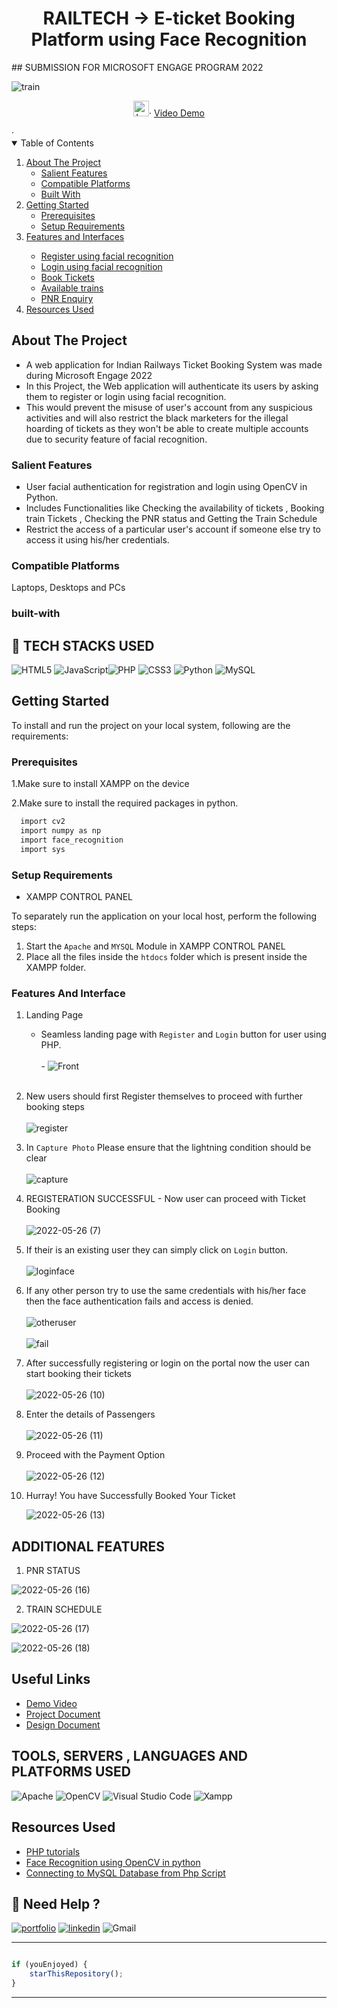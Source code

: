 <h1 align="center"> RAILTECH -> E-ticket Booking Platform using Face Recognition   
</h1>
## SUBMISSION FOR MICROSOFT ENGAGE PROGRAM 2022
<p align="center">
  
  
 ![train](https://user-images.githubusercontent.com/106253763/170776728-50b885cb-bcc7-4c7d-b72b-1ed53d1cdfc3.png)


  <p align="center">  
 <img src="https://upload.wikimedia.org/wikipedia/commons/thumb/4/44/Microsoft_logo.svg/480px-Microsoft_logo.svg.png" alt="Logo" width="25" height="25">·
 <a target="_blank" href="#">Video Demo</a>
</p>
    ·
<!-- TABLE OF CONTENTS -->
<details open="open">
  <summary>Table of Contents</summary>
  <ol>
    <li>
      <a href="#about-the-project">About The Project</a>
      <ul>
        <li><a href="#salient-features">Salient Features</a></li>
        <li><a href="#compatible-platforms">Compatible Platforms</a></li>
        <li><a href="#built-with">Built With</a></li>
      </ul>
    </li>
    <li>
      <a href="#Getting Started">Getting Started</a>
      <ul>
        <li><a href="#prerequisites">Prerequisites</a></li>
        <li><a href="#Setup Requirements">Setup Requirements</a></li>
      </ul>
    </li>
    <li><a href="#Features and Interfaces">Features and Interfaces</a></li><ul>
       <li><a href="#Register using facial recognition">Register using facial recognition</a></li>
       <li><a href="#Login using facial recognition">Login using facial recognition</a></li>
       <li><a href="#Book Tickets">Book Tickets</a></li>
       <li><a href="#Available trains">Available trains</a></li>
       <li><a href="#PNR Enquiry">PNR Enquiry</a></li>
     </ul>
    <li><a href="#resources-used">Resources Used</a></li>
  </ol>
</details>

  <!-- ABOUT THE PROJECT -->

## About The Project
* A web application for Indian Railways Ticket Booking System was made during Microsoft Engage 2022
* In this Project, the Web application will authenticate its users by asking them to register or login using facial recognition.  
* This would prevent the misuse of user's account from any suspicious activities and will also restrict the black marketers for the illegal 
  hoarding of tickets as they won't be able to create multiple accounts due to security feature of facial recognition. 
  

### Salient Features
* User facial authentication for registration and login using OpenCV in Python.
* Includes Functionalities like Checking the availability of tickets , Booking train Tickets , Checking the PNR status and  Getting the Train Schedule  
* Restrict the access of a particular user's account if someone else try to access it using his/her credentials.

### Compatible Platforms
Laptops, Desktops and PCs

### built-with

  ## 🔗 TECH STACKS USED
![HTML5](https://img.shields.io/badge/html5-%23E34F26.svg?style=for-the-badge&logo=html5&logoColor=white)
![JavaScript](https://img.shields.io/badge/javascript-%23323330.svg?style=for-the-badge&logo=javascript&logoColor=%23F7DF1E)![PHP](https://img.shields.io/badge/php-%23777BB4.svg?style=for-the-badge&logo=php&logoColor=white)
![CSS3](https://img.shields.io/badge/css3-%231572B6.svg?style=for-the-badge&logo=css3&logoColor=white)
![Python](https://img.shields.io/badge/python-3670A0?style=for-the-badge&logo=python&logoColor=ffdd54)
![MySQL](https://img.shields.io/badge/mysql-%2300f.svg?style=for-the-badge&logo=mysql&logoColor=white)



<!-- INSTALLATIONS -->

## Getting Started
To install and run the project on your local system, following are the requirements:
### Prerequisites

1.Make sure to install XAMPP on the device

2.Make sure to install the required packages in python. 
```sh
  import cv2
  import numpy as np
  import face_recognition
  import sys
```
### Setup Requirements

* XAMPP CONTROL PANEL 

To separately run the application on your local host, perform the following steps:

1. Start the `Apache` and `MYSQL` Module in XAMPP CONTROL PANEL
2. Place all the files inside the `htdocs` folder which is present inside the XAMPP folder.



### Features And Interface


1. Landing Page 
   - Seamless landing page with `Register` and `Login` button for user using PHP.<br />
    <br />-
    ![Front](https://user-images.githubusercontent.com/106253763/170714568-b5af49c0-8608-48d9-8fc9-ff4ef4d687c8.png)
   <br>
     
 2.  New users should first Register themselves to proceed with further booking steps<br>
     <br>
      ![register](https://user-images.githubusercontent.com/106253763/170767207-07d3608e-aec7-4de1-879b-45d357aaad46.png)
     <br>

 3.  In `Capture Photo` Please ensure that the lightning condition should be clear<br>
     <br>
   ![capture](https://user-images.githubusercontent.com/106253763/170767507-d51f9297-f6e7-4656-87dc-14944731e90c.png)
    <br>

 4. REGISTERATION SUCCESSFUL - Now user can proceed with Ticket Booking<br>
     <br>
    ![2022-05-26 (7)](https://user-images.githubusercontent.com/106253763/170720177-e9426ec3-860a-4410-8b9f-93d1edbc6b94.png)
     <br>   
    
5.  If their is an existing user they can simply click on `Login` button.<br>
     <br>
     ![loginface](https://user-images.githubusercontent.com/106253763/170768973-995afc79-363b-4bdd-a5ee-ac87d46bb142.png)
     <br>
6.  If any other person try to use the same credentials with his/her face then the face authentication fails and access is denied.<br>
     <br>
     ![otheruser](https://user-images.githubusercontent.com/106253763/170769602-9b54ef19-8325-474b-b712-6d75b4513d4c.png)<br>
      <br>
      ![fail](https://user-images.githubusercontent.com/106253763/170769834-c7d33861-1a3b-4ec8-8906-ec307ea9d475.png)
      <br>
7.  After successfully registering or login on the portal now the user can start booking their tickets<br>
      <br>
    ![2022-05-26 (10)](https://user-images.githubusercontent.com/106253763/170771126-209326ca-62bc-4efc-acfb-f605d66174f1.png)
      <br>
8. Enter the details of Passengers<br>
      <br>
     ![2022-05-26 (11)](https://user-images.githubusercontent.com/106253763/170771300-429c1425-d6db-4536-a5d6-8022cc672418.png)
      <br>
9. Proceed with the Payment Option<br>
    <br>
   ![2022-05-26 (12)](https://user-images.githubusercontent.com/106253763/170771415-64e17e30-2201-4962-bef8-16871f6ad8d6.png)
    <br>
10. Hurray! You have Successfully Booked Your Ticket<br>

     ![2022-05-26 (13)](https://user-images.githubusercontent.com/106253763/170771615-f7646fdf-f843-4140-b79e-e2b6b83f1512.png)
     <br>
     
 ## ADDITIONAL FEATURES 
 
  1. PNR STATUS 

   ![2022-05-26 (16)](https://user-images.githubusercontent.com/106253763/170772532-72411982-3022-48b1-a7cd-7f0215684014.png)
   
   
  2. TRAIN SCHEDULE

     
![2022-05-26 (17)](https://user-images.githubusercontent.com/106253763/170772755-0b76dbf3-9f71-48d6-8e0b-15b01bf148d0.png)

![2022-05-26 (18)](https://user-images.githubusercontent.com/106253763/170772798-91c4fbd9-e4a2-4812-8dd7-301e3f034220.png)

## Useful Links

- [Demo Video](https://youtu.be/OKKK1GOnlIU)
- [Project Document](https://docs.google.com/presentation/d/1n35MFBlErFhRe-GfsVcp0zViQ8LIys0Z/edit?usp=sharing&ouid=104439095951685118458&rtpof=true&sd=true)
- [Design Document](https://docs.google.com/document/d/1IJcEbbhsbQna-tgcnfV_9_RhXQi4SURlrl3-0HypArE/edit?usp=sharing)


## TOOLS, SERVERS , LANGUAGES AND PLATFORMS USED

![Apache](https://img.shields.io/badge/apache-%23D42029.svg?style=for-the-badge&logo=apache&logoColor=white)
![OpenCV](https://img.shields.io/badge/opencv-%23white.svg?style=for-the-badge&logo=opencv&logoColor=white)
![Visual Studio Code](https://img.shields.io/badge/Visual%20Studio%20Code-0078d7.svg?style=for-the-badge&logo=visual-studio-code&logoColor=white)
![Xampp](https://img.shields.io/badge/Xampp-F37623?style=for-the-badge&logo=xampp&logoColor=white)


<!-- ACKNOWLEDGEMENTS -->

## Resources Used

* [PHP tutorials](https://www.w3schools.com/php/)
* [Face Recognition using OpenCV in python](https://www.youtube.com/watch?v=sz25xxF_AVE)
* [Connecting to MySQL Database from Php Script](https://www.youtube.com/watch?v=R1djM9B0ay0)

## 🔗 Need Help ?
[![portfolio](https://img.shields.io/badge/my_portfolio-000?style=for-the-badge&logo=ko-fi&logoColor=white)](file:///C:/Users/Lenovo/Desktop/MYPROJECT/MICROSOFT%20_%20ENGAGE%20_%20FILE/MYPROJECT/My%20Portfolio.html)
[![linkedin](https://img.shields.io/badge/linkedin-0A66C2?style=for-the-badge&logo=linkedin&logoColor=white)](https://www.linkedin.com/in/shruti-srivastava-53471320b/)
![Gmail](https://img.shields.io/badge/Gmail-D14836?style=for-the-badge&logo=gmail&logoColor=white)

---------

```javascript

if (youEnjoyed) {
    starThisRepository();
}

```

-----------
